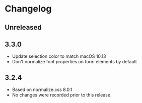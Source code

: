 # Changelog

## Unreleased

## 3.3.0
* Update selection color to match macOS 10.13
* Don't normalize font properties on form elements by default

## 3.2.4
* Based on normalize.css 8.0.1
* No changes were recorded prior to this release.
